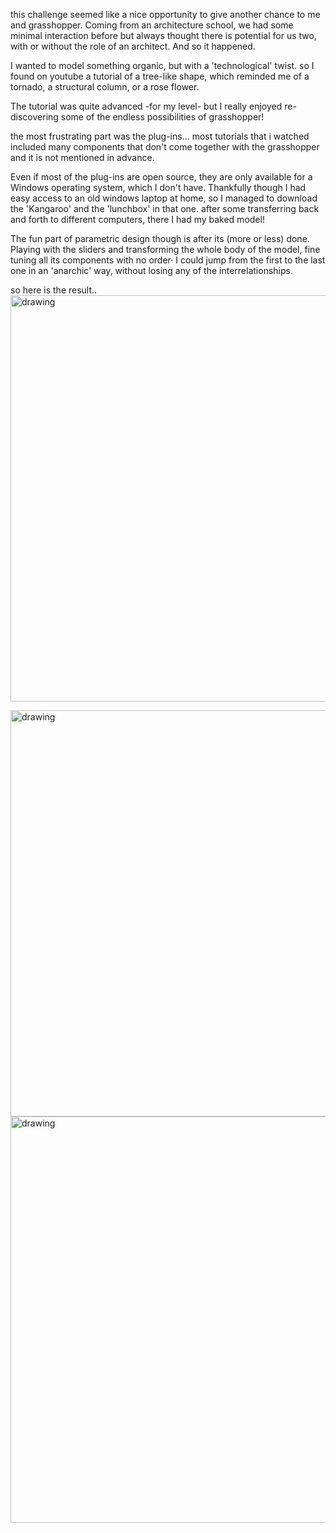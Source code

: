 this challenge seemed like a nice opportunity to give another chance to me and grasshopper. Coming from an architecture school, we had some minimal interaction before but always thought there is potential for us two, with or without the role of an architect. And so it happened.  

I wanted to model something organic, but with a 'technological' twist. so I found on youtube a tutorial of a tree-like shape, which reminded me of a tornado, a structural column, or a rose flower.  

The tutorial was quite advanced -for my level- but I really enjoyed re-discovering some of the endless possibilities of grasshopper!  

the most frustrating part was the plug-ins... most tutorials that i watched included many components that don't come together with the grasshopper and it is not mentioned in advance.  

Even if most of the plug-ins are open source, they are only available for a Windows operating system, which I don't have. Thankfully though I had easy access to an old windows laptop at home, so I managed to download the 'Kangaroo' and the 'lunchbox' in that one. after some transferring back and forth to different computers, there I had my baked model!  

The fun part of parametric design though is after its (more or less) done. Playing with the sliders and transforming the whole body of the model, fine tuning all its components with no order· I could jump from the first to the last one in an 'anarchic' way, without losing any of the interrelationships.  

so here is the result..  
<img src="../grass.png" alt="drawing" width="650" />   

<img src="../grasshopping.jpg" alt="drawing" width="650" />   

<img src="../treee.png" alt="drawing" width="650" />   
